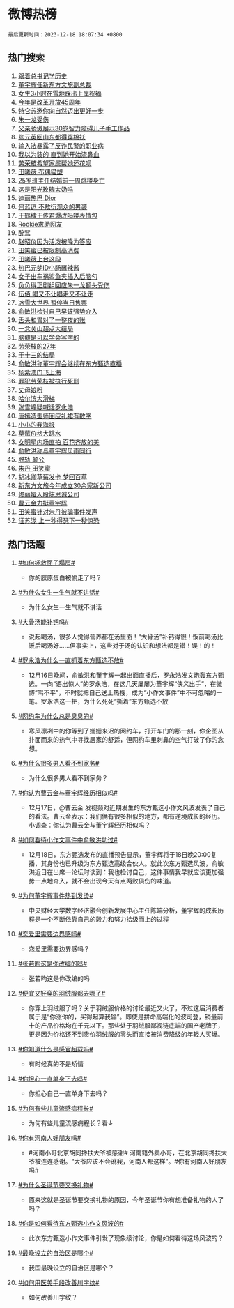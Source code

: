 # 微博热榜

`最后更新时间：2023-12-18 18:07:34 +0800`

## 热门搜索

1. [跟着总书记学历史](https://m.weibo.cn/search?containerid=100103type%3D1%26t%3D10%26q%3D%23%E8%B7%9F%E7%9D%80%E6%80%BB%E4%B9%A6%E8%AE%B0%E5%AD%A6%E5%8E%86%E5%8F%B2%23&stream_entry_id=51&isnewpage=1&extparam=seat%3D1%26dgr%3D0%26q%3D%2523%25E8%25B7%259F%25E7%259D%2580%25E6%2580%25BB%25E4%25B9%25A6%25E8%25AE%25B0%25E5%25AD%25A6%25E5%258E%2586%25E5%258F%25B2%2523%26pos%3D0%26c_type%3D51%26filter_type%3Drealtimehot%26cate%3D10103%26stream_entry_id%3D51%26display_time%3D1702894052%26pre_seqid%3D170289405292107131188)
1. [董宇辉任新东方文旅副总裁](https://m.weibo.cn/search?containerid=100103type%3D1%26t%3D10%26q%3D%23%E8%91%A3%E5%AE%87%E8%BE%89%E4%BB%BB%E6%96%B0%E4%B8%9C%E6%96%B9%E6%96%87%E6%97%85%E5%89%AF%E6%80%BB%E8%A3%81%23&stream_entry_id=31&isnewpage=1&extparam=seat%3D1%26realpos%3D1%26filter_type%3Drealtimehot%26c_type%3D31%26lcate%3D5001%26cate%3D5001%26band_rank%3D1%26q%3D%2523%25E8%2591%25A3%25E5%25AE%2587%25E8%25BE%2589%25E4%25BB%25BB%25E6%2596%25B0%25E4%25B8%259C%25E6%2596%25B9%25E6%2596%2587%25E6%2597%2585%25E5%2589%25AF%25E6%2580%25BB%25E8%25A3%2581%2523%26pos%3D0%26dgr%3D0%26flag%3D2%26stream_entry_id%3D31%26display_time%3D1702894052%26pre_seqid%3D170289405292107131188)
1. [女生3小时在雪地踩出上岸祝福](https://m.weibo.cn/search?containerid=100103type%3D1%26t%3D10%26q%3D%23%E5%A5%B3%E7%94%9F3%E5%B0%8F%E6%97%B6%E5%9C%A8%E9%9B%AA%E5%9C%B0%E8%B8%A9%E5%87%BA%E4%B8%8A%E5%B2%B8%E7%A5%9D%E7%A6%8F%23&stream_entry_id=31&isnewpage=1&extparam=seat%3D1%26realpos%3D2%26filter_type%3Drealtimehot%26c_type%3D31%26lcate%3D5001%26cate%3D5001%26band_rank%3D2%26q%3D%2523%25E5%25A5%25B3%25E7%2594%259F3%25E5%25B0%258F%25E6%2597%25B6%25E5%259C%25A8%25E9%259B%25AA%25E5%259C%25B0%25E8%25B8%25A9%25E5%2587%25BA%25E4%25B8%258A%25E5%25B2%25B8%25E7%25A5%259D%25E7%25A6%258F%2523%26pos%3D1%26dgr%3D0%26flag%3D32768%26stream_entry_id%3D31%26display_time%3D1702894052%26pre_seqid%3D170289405292107131188)
1. [今年是改革开放45周年](https://m.weibo.cn/search?containerid=100103type%3D1%26t%3D10%26q%3D%23%E4%BB%8A%E5%B9%B4%E6%98%AF%E6%94%B9%E9%9D%A9%E5%BC%80%E6%94%BE45%E5%91%A8%E5%B9%B4%23&stream_entry_id=31&isnewpage=1&extparam=seat%3D1%26realpos%3D3%26filter_type%3Drealtimehot%26c_type%3D31%26lcate%3D5001%26cate%3D5001%26band_rank%3D3%26q%3D%2523%25E4%25BB%258A%25E5%25B9%25B4%25E6%2598%25AF%25E6%2594%25B9%25E9%259D%25A9%25E5%25BC%2580%25E6%2594%25BE45%25E5%2591%25A8%25E5%25B9%25B4%2523%26pos%3D2%26dgr%3D0%26flag%3D0%26stream_entry_id%3D31%26display_time%3D1702894052%26pre_seqid%3D170289405292107131188)
1. [特仑苏邀你向自然迈出更好一步](https://m.weibo.cn/search?containerid=100103type%3D1%26t%3D10%26q%3D%23%E7%89%B9%E4%BB%91%E8%8B%8F%E9%82%80%E4%BD%A0%E5%90%91%E8%87%AA%E7%84%B6%E8%BF%88%E5%87%BA%E6%9B%B4%E5%A5%BD%E4%B8%80%E6%AD%A5%23&stream_entry_id=31&isnewpage=1&extparam=seat%3D1%26dgr%3D0%26filter_type%3Drealtimehot%26c_type%3D31%26lcate%3D5001%26cate%3D5001%26stream_entry_id%3D31%26topic_ad%3D1%26band_rank%3D4%26q%3D%2523%25E7%2589%25B9%25E4%25BB%2591%25E8%258B%258F%25E9%2582%2580%25E4%25BD%25A0%25E5%2590%2591%25E8%2587%25AA%25E7%2584%25B6%25E8%25BF%2588%25E5%2587%25BA%25E6%259B%25B4%25E5%25A5%25BD%25E4%25B8%2580%25E6%25AD%25A5%2523%26pos%3D3%26is_ad_pos%3D1%26adid%3D214752%26display_time%3D1702894052%26pre_seqid%3D170289405292107131188)
1. [朱一龙受伤](https://m.weibo.cn/search?containerid=100103type%3D1%26t%3D10%26q%3D%23%E6%9C%B1%E4%B8%80%E9%BE%99%E5%8F%97%E4%BC%A4%23&stream_entry_id=31&isnewpage=1&extparam=seat%3D1%26realpos%3D4%26filter_type%3Drealtimehot%26c_type%3D31%26lcate%3D5001%26cate%3D5001%26band_rank%3D4%26q%3D%2523%25E6%259C%25B1%25E4%25B8%2580%25E9%25BE%2599%25E5%258F%2597%25E4%25BC%25A4%2523%26pos%3D4%26dgr%3D0%26flag%3D1%26stream_entry_id%3D31%26display_time%3D1702894052%26pre_seqid%3D170289405292107131188)
1. [父亲骄傲展示30岁智力障碍儿子手工作品](https://m.weibo.cn/search?containerid=100103type%3D1%26t%3D10%26q%3D%23%E7%88%B6%E4%BA%B2%E9%AA%84%E5%82%B2%E5%B1%95%E7%A4%BA30%E5%B2%81%E6%99%BA%E5%8A%9B%E9%9A%9C%E7%A2%8D%E5%84%BF%E5%AD%90%E6%89%8B%E5%B7%A5%E4%BD%9C%E5%93%81%23&stream_entry_id=31&isnewpage=1&extparam=seat%3D1%26realpos%3D5%26filter_type%3Drealtimehot%26c_type%3D31%26lcate%3D5001%26cate%3D5001%26band_rank%3D5%26q%3D%2523%25E7%2588%25B6%25E4%25BA%25B2%25E9%25AA%2584%25E5%2582%25B2%25E5%25B1%2595%25E7%25A4%25BA30%25E5%25B2%2581%25E6%2599%25BA%25E5%258A%259B%25E9%259A%259C%25E7%25A2%258D%25E5%2584%25BF%25E5%25AD%2590%25E6%2589%258B%25E5%25B7%25A5%25E4%25BD%259C%25E5%2593%2581%2523%26pos%3D5%26dgr%3D0%26flag%3D32768%26stream_entry_id%3D31%26display_time%3D1702894052%26pre_seqid%3D170289405292107131188)
1. [张元英回山东都得穿棉袄](https://m.weibo.cn/search?containerid=100103type%3D1%26t%3D10%26q%3D%23%E5%BC%A0%E5%85%83%E8%8B%B1%E5%9B%9E%E5%B1%B1%E4%B8%9C%E9%83%BD%E5%BE%97%E7%A9%BF%E6%A3%89%E8%A2%84%23&stream_entry_id=31&isnewpage=1&extparam=seat%3D1%26realpos%3D6%26filter_type%3Drealtimehot%26c_type%3D31%26lcate%3D5001%26cate%3D5001%26band_rank%3D6%26q%3D%2523%25E5%25BC%25A0%25E5%2585%2583%25E8%258B%25B1%25E5%259B%259E%25E5%25B1%25B1%25E4%25B8%259C%25E9%2583%25BD%25E5%25BE%2597%25E7%25A9%25BF%25E6%25A3%2589%25E8%25A2%2584%2523%26pos%3D6%26dgr%3D0%26flag%3D1%26stream_entry_id%3D31%26display_time%3D1702894052%26pre_seqid%3D170289405292107131188)
1. [输入法暴露了反诈民警的职业病](https://m.weibo.cn/search?containerid=100103type%3D1%26t%3D10%26q%3D%23%E8%BE%93%E5%85%A5%E6%B3%95%E6%9A%B4%E9%9C%B2%E4%BA%86%E5%8F%8D%E8%AF%88%E6%B0%91%E8%AD%A6%E7%9A%84%E8%81%8C%E4%B8%9A%E7%97%85%23&stream_entry_id=31&isnewpage=1&extparam=seat%3D1%26realpos%3D7%26filter_type%3Drealtimehot%26c_type%3D31%26lcate%3D5001%26cate%3D5001%26band_rank%3D7%26q%3D%2523%25E8%25BE%2593%25E5%2585%25A5%25E6%25B3%2595%25E6%259A%25B4%25E9%259C%25B2%25E4%25BA%2586%25E5%258F%258D%25E8%25AF%2588%25E6%25B0%2591%25E8%25AD%25A6%25E7%259A%2584%25E8%2581%258C%25E4%25B8%259A%25E7%2597%2585%2523%26pos%3D7%26dgr%3D0%26flag%3D32768%26stream_entry_id%3D31%26display_time%3D1702894052%26pre_seqid%3D170289405292107131188)
1. [我以为装的 直到她开始流鼻血](https://m.weibo.cn/search?containerid=100103type%3D1%26t%3D10%26q%3D%E6%88%91%E4%BB%A5%E4%B8%BA%E8%A3%85%E7%9A%84+%E7%9B%B4%E5%88%B0%E5%A5%B9%E5%BC%80%E5%A7%8B%E6%B5%81%E9%BC%BB%E8%A1%80&stream_entry_id=31&isnewpage=1&extparam=seat%3D1%26realpos%3D8%26filter_type%3Drealtimehot%26c_type%3D31%26lcate%3D5001%26cate%3D5001%26band_rank%3D8%26q%3D%25E6%2588%2591%25E4%25BB%25A5%25E4%25B8%25BA%25E8%25A3%2585%25E7%259A%2584%2520%25E7%259B%25B4%25E5%2588%25B0%25E5%25A5%25B9%25E5%25BC%2580%25E5%25A7%258B%25E6%25B5%2581%25E9%25BC%25BB%25E8%25A1%2580%26pos%3D8%26dgr%3D0%26flag%3D2%26stream_entry_id%3D31%26display_time%3D1702894052%26pre_seqid%3D170289405292107131188)
1. [劳荣枝希望家属帮她还花呗](https://m.weibo.cn/search?containerid=100103type%3D1%26t%3D10%26q%3D%23%E5%8A%B3%E8%8D%A3%E6%9E%9D%E5%B8%8C%E6%9C%9B%E5%AE%B6%E5%B1%9E%E5%B8%AE%E5%A5%B9%E8%BF%98%E8%8A%B1%E5%91%97%23&stream_entry_id=31&isnewpage=1&extparam=seat%3D1%26realpos%3D9%26filter_type%3Drealtimehot%26c_type%3D31%26lcate%3D5001%26cate%3D5001%26band_rank%3D9%26q%3D%2523%25E5%258A%25B3%25E8%258D%25A3%25E6%259E%259D%25E5%25B8%258C%25E6%259C%259B%25E5%25AE%25B6%25E5%25B1%259E%25E5%25B8%25AE%25E5%25A5%25B9%25E8%25BF%2598%25E8%258A%25B1%25E5%2591%2597%2523%26pos%3D9%26dgr%3D0%26flag%3D0%26stream_entry_id%3D31%26display_time%3D1702894052%26pre_seqid%3D170289405292107131188)
1. [田曦薇 布偶猫塑](https://m.weibo.cn/search?containerid=100103type%3D1%26t%3D10%26q%3D%E7%94%B0%E6%9B%A6%E8%96%87+%E5%B8%83%E5%81%B6%E7%8C%AB%E5%A1%91&stream_entry_id=31&isnewpage=1&extparam=seat%3D1%26realpos%3D10%26filter_type%3Drealtimehot%26c_type%3D31%26lcate%3D5001%26cate%3D5001%26band_rank%3D10%26q%3D%25E7%2594%25B0%25E6%259B%25A6%25E8%2596%2587%2520%25E5%25B8%2583%25E5%2581%25B6%25E7%258C%25AB%25E5%25A1%2591%26pos%3D10%26dgr%3D0%26flag%3D1%26stream_entry_id%3D31%26display_time%3D1702894052%26pre_seqid%3D170289405292107131188)
1. [25岁班主任结婚前一周跳楼身亡](https://m.weibo.cn/search?containerid=100103type%3D1%26t%3D10%26q%3D%2325%E5%B2%81%E7%8F%AD%E4%B8%BB%E4%BB%BB%E7%BB%93%E5%A9%9A%E5%89%8D%E4%B8%80%E5%91%A8%E8%B7%B3%E6%A5%BC%E8%BA%AB%E4%BA%A1%23&stream_entry_id=31&isnewpage=1&extparam=seat%3D1%26realpos%3D11%26filter_type%3Drealtimehot%26c_type%3D31%26lcate%3D5001%26cate%3D5001%26band_rank%3D11%26q%3D%252325%25E5%25B2%2581%25E7%258F%25AD%25E4%25B8%25BB%25E4%25BB%25BB%25E7%25BB%2593%25E5%25A9%259A%25E5%2589%258D%25E4%25B8%2580%25E5%2591%25A8%25E8%25B7%25B3%25E6%25A5%25BC%25E8%25BA%25AB%25E4%25BA%25A1%2523%26pos%3D11%26dgr%3D0%26flag%3D2%26stream_entry_id%3D31%26display_time%3D1702894052%26pre_seqid%3D170289405292107131188)
1. [这是阳光玫瑰太奶吗](https://m.weibo.cn/search?containerid=100103type%3D1%26t%3D10%26q%3D%E8%BF%99%E6%98%AF%E9%98%B3%E5%85%89%E7%8E%AB%E7%91%B0%E5%A4%AA%E5%A5%B6%E5%90%97&stream_entry_id=31&isnewpage=1&extparam=seat%3D1%26realpos%3D12%26filter_type%3Drealtimehot%26c_type%3D31%26lcate%3D5001%26cate%3D5001%26band_rank%3D12%26q%3D%25E8%25BF%2599%25E6%2598%25AF%25E9%2598%25B3%25E5%2585%2589%25E7%258E%25AB%25E7%2591%25B0%25E5%25A4%25AA%25E5%25A5%25B6%25E5%2590%2597%26pos%3D12%26dgr%3D0%26flag%3D1%26stream_entry_id%3D31%26display_time%3D1702894052%26pre_seqid%3D170289405292107131188)
1. [迪丽热巴 Dior](https://m.weibo.cn/search?containerid=100103type%3D1%26t%3D10%26q%3D%E8%BF%AA%E4%B8%BD%E7%83%AD%E5%B7%B4+Dior&stream_entry_id=31&isnewpage=1&extparam=seat%3D1%26realpos%3D13%26filter_type%3Drealtimehot%26c_type%3D31%26lcate%3D5001%26cate%3D5001%26band_rank%3D13%26q%3D%25E8%25BF%25AA%25E4%25B8%25BD%25E7%2583%25AD%25E5%25B7%25B4%2520Dior%26pos%3D13%26dgr%3D0%26flag%3D0%26stream_entry_id%3D31%26display_time%3D1702894052%26pre_seqid%3D170289405292107131188)
1. [何蓝逗 不敷衍观众的男装](https://m.weibo.cn/search?containerid=100103type%3D1%26t%3D10%26q%3D%E4%BD%95%E8%93%9D%E9%80%97+%E4%B8%8D%E6%95%B7%E8%A1%8D%E8%A7%82%E4%BC%97%E7%9A%84%E7%94%B7%E8%A3%85&stream_entry_id=31&isnewpage=1&extparam=seat%3D1%26realpos%3D14%26filter_type%3Drealtimehot%26c_type%3D31%26lcate%3D5001%26cate%3D5001%26band_rank%3D14%26q%3D%25E4%25BD%2595%25E8%2593%259D%25E9%2580%2597%2520%25E4%25B8%258D%25E6%2595%25B7%25E8%25A1%258D%25E8%25A7%2582%25E4%25BC%2597%25E7%259A%2584%25E7%2594%25B7%25E8%25A3%2585%26pos%3D14%26dgr%3D0%26flag%3D1%26stream_entry_id%3D31%26display_time%3D1702894052%26pre_seqid%3D170289405292107131188)
1. [王鹤棣王传君爆改吗喽表情包](https://m.weibo.cn/search?containerid=100103type%3D1%26t%3D10%26q%3D%E7%8E%8B%E9%B9%A4%E6%A3%A3%E7%8E%8B%E4%BC%A0%E5%90%9B%E7%88%86%E6%94%B9%E5%90%97%E5%96%BD%E8%A1%A8%E6%83%85%E5%8C%85&stream_entry_id=31&isnewpage=1&extparam=seat%3D1%26realpos%3D15%26filter_type%3Drealtimehot%26c_type%3D31%26lcate%3D5001%26cate%3D5001%26band_rank%3D15%26q%3D%25E7%258E%258B%25E9%25B9%25A4%25E6%25A3%25A3%25E7%258E%258B%25E4%25BC%25A0%25E5%2590%259B%25E7%2588%2586%25E6%2594%25B9%25E5%2590%2597%25E5%2596%25BD%25E8%25A1%25A8%25E6%2583%2585%25E5%258C%2585%26pos%3D15%26dgr%3D0%26flag%3D1%26stream_entry_id%3D31%26display_time%3D1702894052%26pre_seqid%3D170289405292107131188)
1. [Rookie求助网友](https://m.weibo.cn/search?containerid=100103type%3D1%26t%3D10%26q%3D%23Rookie%E6%B1%82%E5%8A%A9%E7%BD%91%E5%8F%8B%23&stream_entry_id=31&isnewpage=1&extparam=seat%3D1%26realpos%3D16%26filter_type%3Drealtimehot%26c_type%3D31%26lcate%3D5001%26cate%3D5001%26band_rank%3D16%26q%3D%2523Rookie%25E6%25B1%2582%25E5%258A%25A9%25E7%25BD%2591%25E5%258F%258B%2523%26pos%3D16%26dgr%3D0%26flag%3D1%26stream_entry_id%3D31%26display_time%3D1702894052%26pre_seqid%3D170289405292107131188)
1. [醉驾](https://m.weibo.cn/search?containerid=100103type%3D1%26t%3D10%26q%3D%E9%86%89%E9%A9%BE&stream_entry_id=31&isnewpage=1&extparam=seat%3D1%26realpos%3D17%26filter_type%3Drealtimehot%26c_type%3D31%26lcate%3D5001%26cate%3D5001%26band_rank%3D17%26q%3D%25E9%2586%2589%25E9%25A9%25BE%26pos%3D17%26dgr%3D0%26flag%3D1%26stream_entry_id%3D31%26display_time%3D1702894052%26pre_seqid%3D170289405292107131188)
1. [赵昭仪因为活泼被降为答应](https://m.weibo.cn/search?containerid=100103type%3D1%26t%3D10%26q%3D%E8%B5%B5%E6%98%AD%E4%BB%AA%E5%9B%A0%E4%B8%BA%E6%B4%BB%E6%B3%BC%E8%A2%AB%E9%99%8D%E4%B8%BA%E7%AD%94%E5%BA%94&stream_entry_id=31&isnewpage=1&extparam=seat%3D1%26realpos%3D18%26filter_type%3Drealtimehot%26c_type%3D31%26lcate%3D5001%26cate%3D5001%26band_rank%3D18%26q%3D%25E8%25B5%25B5%25E6%2598%25AD%25E4%25BB%25AA%25E5%259B%25A0%25E4%25B8%25BA%25E6%25B4%25BB%25E6%25B3%25BC%25E8%25A2%25AB%25E9%2599%258D%25E4%25B8%25BA%25E7%25AD%2594%25E5%25BA%2594%26pos%3D18%26dgr%3D0%26flag%3D1%26stream_entry_id%3D31%26display_time%3D1702894052%26pre_seqid%3D170289405292107131188)
1. [田笑蜜已被限制高消费](https://m.weibo.cn/search?containerid=100103type%3D1%26t%3D10%26q%3D%23%E7%94%B0%E7%AC%91%E8%9C%9C%E5%B7%B2%E8%A2%AB%E9%99%90%E5%88%B6%E9%AB%98%E6%B6%88%E8%B4%B9%23&stream_entry_id=31&isnewpage=1&extparam=seat%3D1%26realpos%3D19%26filter_type%3Drealtimehot%26c_type%3D31%26lcate%3D5001%26cate%3D5001%26band_rank%3D19%26q%3D%2523%25E7%2594%25B0%25E7%25AC%2591%25E8%259C%259C%25E5%25B7%25B2%25E8%25A2%25AB%25E9%2599%2590%25E5%2588%25B6%25E9%25AB%2598%25E6%25B6%2588%25E8%25B4%25B9%2523%26pos%3D19%26dgr%3D0%26flag%3D0%26stream_entry_id%3D31%26display_time%3D1702894052%26pre_seqid%3D170289405292107131188)
1. [田曦薇上台这段](https://m.weibo.cn/search?containerid=100103type%3D1%26t%3D10%26q%3D%E7%94%B0%E6%9B%A6%E8%96%87%E4%B8%8A%E5%8F%B0%E8%BF%99%E6%AE%B5&stream_entry_id=31&isnewpage=1&extparam=seat%3D1%26realpos%3D20%26filter_type%3Drealtimehot%26c_type%3D31%26lcate%3D5001%26cate%3D5001%26band_rank%3D20%26q%3D%25E7%2594%25B0%25E6%259B%25A6%25E8%2596%2587%25E4%25B8%258A%25E5%258F%25B0%25E8%25BF%2599%25E6%25AE%25B5%26pos%3D20%26dgr%3D0%26flag%3D1%26stream_entry_id%3D31%26display_time%3D1702894052%26pre_seqid%3D170289405292107131188)
1. [热巴元梦ID小肠蘸辣酱](https://m.weibo.cn/search?containerid=100103type%3D1%26t%3D10%26q%3D%23%E7%83%AD%E5%B7%B4%E5%85%83%E6%A2%A6ID%E5%B0%8F%E8%82%A0%E8%98%B8%E8%BE%A3%E9%85%B1%23&stream_entry_id=31&isnewpage=1&extparam=seat%3D1%26realpos%3D21%26filter_type%3Drealtimehot%26c_type%3D31%26lcate%3D5001%26cate%3D5001%26band_rank%3D21%26q%3D%2523%25E7%2583%25AD%25E5%25B7%25B4%25E5%2585%2583%25E6%25A2%25A6ID%25E5%25B0%258F%25E8%2582%25A0%25E8%2598%25B8%25E8%25BE%25A3%25E9%2585%25B1%2523%26pos%3D21%26dgr%3D0%26adid%3D215008%26flag%3D0%26stream_entry_id%3D31%26display_time%3D1702894052%26pre_seqid%3D170289405292107131188)
1. [女子出车祸鲨鱼夹插入后脑勺](https://m.weibo.cn/search?containerid=100103type%3D1%26t%3D10%26q%3D%23%E5%A5%B3%E5%AD%90%E5%87%BA%E8%BD%A6%E7%A5%B8%E9%B2%A8%E9%B1%BC%E5%A4%B9%E6%8F%92%E5%85%A5%E5%90%8E%E8%84%91%E5%8B%BA%23&stream_entry_id=31&isnewpage=1&extparam=seat%3D1%26realpos%3D22%26filter_type%3Drealtimehot%26c_type%3D31%26lcate%3D5001%26cate%3D5001%26band_rank%3D22%26q%3D%2523%25E5%25A5%25B3%25E5%25AD%2590%25E5%2587%25BA%25E8%25BD%25A6%25E7%25A5%25B8%25E9%25B2%25A8%25E9%25B1%25BC%25E5%25A4%25B9%25E6%258F%2592%25E5%2585%25A5%25E5%2590%258E%25E8%2584%2591%25E5%258B%25BA%2523%26pos%3D22%26dgr%3D0%26flag%3D1%26stream_entry_id%3D31%26display_time%3D1702894052%26pre_seqid%3D170289405292107131188)
1. [负负得正剧组回应朱一龙额头受伤](https://m.weibo.cn/search?containerid=100103type%3D1%26t%3D10%26q%3D%23%E8%B4%9F%E8%B4%9F%E5%BE%97%E6%AD%A3%E5%89%A7%E7%BB%84%E5%9B%9E%E5%BA%94%E6%9C%B1%E4%B8%80%E9%BE%99%E9%A2%9D%E5%A4%B4%E5%8F%97%E4%BC%A4%23&stream_entry_id=31&isnewpage=1&extparam=seat%3D1%26realpos%3D23%26filter_type%3Drealtimehot%26c_type%3D31%26lcate%3D5001%26cate%3D5001%26band_rank%3D23%26q%3D%2523%25E8%25B4%259F%25E8%25B4%259F%25E5%25BE%2597%25E6%25AD%25A3%25E5%2589%25A7%25E7%25BB%2584%25E5%259B%259E%25E5%25BA%2594%25E6%259C%25B1%25E4%25B8%2580%25E9%25BE%2599%25E9%25A2%259D%25E5%25A4%25B4%25E5%258F%2597%25E4%25BC%25A4%2523%26pos%3D23%26dgr%3D0%26flag%3D1%26stream_entry_id%3D31%26display_time%3D1702894052%26pre_seqid%3D170289405292107131188)
1. [伍佰 唱又不让唱走又不让走](https://m.weibo.cn/search?containerid=100103type%3D1%26t%3D10%26q%3D%E4%BC%8D%E4%BD%B0+%E5%94%B1%E5%8F%88%E4%B8%8D%E8%AE%A9%E5%94%B1%E8%B5%B0%E5%8F%88%E4%B8%8D%E8%AE%A9%E8%B5%B0&stream_entry_id=31&isnewpage=1&extparam=seat%3D1%26realpos%3D24%26filter_type%3Drealtimehot%26c_type%3D31%26lcate%3D5001%26cate%3D5001%26band_rank%3D24%26q%3D%25E4%25BC%258D%25E4%25BD%25B0%2520%25E5%2594%25B1%25E5%258F%2588%25E4%25B8%258D%25E8%25AE%25A9%25E5%2594%25B1%25E8%25B5%25B0%25E5%258F%2588%25E4%25B8%258D%25E8%25AE%25A9%25E8%25B5%25B0%26pos%3D24%26dgr%3D0%26flag%3D0%26stream_entry_id%3D31%26display_time%3D1702894052%26pre_seqid%3D170289405292107131188)
1. [冰雪大世界 暂停当日售票](https://m.weibo.cn/search?containerid=100103type%3D1%26t%3D10%26q%3D%E5%86%B0%E9%9B%AA%E5%A4%A7%E4%B8%96%E7%95%8C+%E6%9A%82%E5%81%9C%E5%BD%93%E6%97%A5%E5%94%AE%E7%A5%A8&stream_entry_id=31&isnewpage=1&extparam=seat%3D1%26realpos%3D25%26filter_type%3Drealtimehot%26c_type%3D31%26lcate%3D5001%26cate%3D5001%26band_rank%3D25%26q%3D%25E5%2586%25B0%25E9%259B%25AA%25E5%25A4%25A7%25E4%25B8%2596%25E7%2595%258C%2520%25E6%259A%2582%25E5%2581%259C%25E5%25BD%2593%25E6%2597%25A5%25E5%2594%25AE%25E7%25A5%25A8%26pos%3D25%26dgr%3D0%26flag%3D1%26stream_entry_id%3D31%26display_time%3D1702894052%26pre_seqid%3D170289405292107131188)
1. [俞敏洪检讨自己早该强势介入](https://m.weibo.cn/search?containerid=100103type%3D1%26t%3D10%26q%3D%23%E4%BF%9E%E6%95%8F%E6%B4%AA%E6%A3%80%E8%AE%A8%E8%87%AA%E5%B7%B1%E6%97%A9%E8%AF%A5%E5%BC%BA%E5%8A%BF%E4%BB%8B%E5%85%A5%23&stream_entry_id=31&isnewpage=1&extparam=seat%3D1%26realpos%3D26%26filter_type%3Drealtimehot%26c_type%3D31%26lcate%3D5001%26cate%3D5001%26band_rank%3D26%26q%3D%2523%25E4%25BF%259E%25E6%2595%258F%25E6%25B4%25AA%25E6%25A3%2580%25E8%25AE%25A8%25E8%2587%25AA%25E5%25B7%25B1%25E6%2597%25A9%25E8%25AF%25A5%25E5%25BC%25BA%25E5%258A%25BF%25E4%25BB%258B%25E5%2585%25A5%2523%26pos%3D26%26dgr%3D0%26flag%3D0%26stream_entry_id%3D31%26display_time%3D1702894052%26pre_seqid%3D170289405292107131188)
1. [舌头和胃对了一整夜的账](https://m.weibo.cn/search?containerid=100103type%3D1%26t%3D10%26q%3D%23%E8%88%8C%E5%A4%B4%E5%92%8C%E8%83%83%E5%AF%B9%E4%BA%86%E4%B8%80%E6%95%B4%E5%A4%9C%E7%9A%84%E8%B4%A6%23&stream_entry_id=31&isnewpage=1&extparam=seat%3D1%26realpos%3D27%26filter_type%3Drealtimehot%26c_type%3D31%26lcate%3D5001%26cate%3D5001%26band_rank%3D27%26q%3D%2523%25E8%2588%258C%25E5%25A4%25B4%25E5%2592%258C%25E8%2583%2583%25E5%25AF%25B9%25E4%25BA%2586%25E4%25B8%2580%25E6%2595%25B4%25E5%25A4%259C%25E7%259A%2584%25E8%25B4%25A6%2523%26pos%3D27%26dgr%3D0%26flag%3D0%26stream_entry_id%3D31%26display_time%3D1702894052%26pre_seqid%3D170289405292107131188)
1. [一念关山超点大结局](https://m.weibo.cn/search?containerid=100103type%3D1%26t%3D10%26q%3D%23%E4%B8%80%E5%BF%B5%E5%85%B3%E5%B1%B1%E8%B6%85%E7%82%B9%E5%A4%A7%E7%BB%93%E5%B1%80%23&stream_entry_id=31&isnewpage=1&extparam=seat%3D1%26realpos%3D28%26filter_type%3Drealtimehot%26c_type%3D31%26lcate%3D5001%26cate%3D5001%26band_rank%3D28%26q%3D%2523%25E4%25B8%2580%25E5%25BF%25B5%25E5%2585%25B3%25E5%25B1%25B1%25E8%25B6%2585%25E7%2582%25B9%25E5%25A4%25A7%25E7%25BB%2593%25E5%25B1%2580%2523%26pos%3D28%26dgr%3D0%26flag%3D1%26stream_entry_id%3D31%26display_time%3D1702894052%26pre_seqid%3D170289405292107131188)
1. [脑瘫是可以学会写字的](https://m.weibo.cn/search?containerid=100103type%3D1%26t%3D10%26q%3D%E8%84%91%E7%98%AB%E6%98%AF%E5%8F%AF%E4%BB%A5%E5%AD%A6%E4%BC%9A%E5%86%99%E5%AD%97%E7%9A%84&stream_entry_id=31&isnewpage=1&extparam=seat%3D1%26realpos%3D29%26filter_type%3Drealtimehot%26c_type%3D31%26lcate%3D5001%26cate%3D5001%26band_rank%3D29%26q%3D%25E8%2584%2591%25E7%2598%25AB%25E6%2598%25AF%25E5%258F%25AF%25E4%25BB%25A5%25E5%25AD%25A6%25E4%25BC%259A%25E5%2586%2599%25E5%25AD%2597%25E7%259A%2584%26pos%3D29%26dgr%3D0%26flag%3D1%26stream_entry_id%3D31%26display_time%3D1702894052%26pre_seqid%3D170289405292107131188)
1. [劳荣枝的27年](https://m.weibo.cn/search?containerid=100103type%3D1%26t%3D10%26q%3D%23%E5%8A%B3%E8%8D%A3%E6%9E%9D%E7%9A%8427%E5%B9%B4%23&stream_entry_id=31&isnewpage=1&extparam=seat%3D1%26realpos%3D30%26filter_type%3Drealtimehot%26c_type%3D31%26lcate%3D5001%26cate%3D5001%26band_rank%3D30%26q%3D%2523%25E5%258A%25B3%25E8%258D%25A3%25E6%259E%259D%25E7%259A%258427%25E5%25B9%25B4%2523%26pos%3D30%26dgr%3D0%26flag%3D0%26stream_entry_id%3D31%26display_time%3D1702894052%26pre_seqid%3D170289405292107131188)
1. [于十三的结局](https://m.weibo.cn/search?containerid=100103type%3D1%26t%3D10%26q%3D%23%E4%BA%8E%E5%8D%81%E4%B8%89%E7%9A%84%E7%BB%93%E5%B1%80%23&stream_entry_id=31&isnewpage=1&extparam=seat%3D1%26realpos%3D31%26filter_type%3Drealtimehot%26c_type%3D31%26lcate%3D5001%26cate%3D5001%26band_rank%3D31%26q%3D%2523%25E4%25BA%258E%25E5%258D%2581%25E4%25B8%2589%25E7%259A%2584%25E7%25BB%2593%25E5%25B1%2580%2523%26pos%3D31%26dgr%3D0%26flag%3D1%26stream_entry_id%3D31%26display_time%3D1702894052%26pre_seqid%3D170289405292107131188)
1. [俞敏洪称董宇辉会继续在东方甄选直播](https://m.weibo.cn/search?containerid=100103type%3D1%26t%3D10%26q%3D%23%E4%BF%9E%E6%95%8F%E6%B4%AA%E7%A7%B0%E8%91%A3%E5%AE%87%E8%BE%89%E4%BC%9A%E7%BB%A7%E7%BB%AD%E5%9C%A8%E4%B8%9C%E6%96%B9%E7%94%84%E9%80%89%E7%9B%B4%E6%92%AD%23&stream_entry_id=31&isnewpage=1&extparam=seat%3D1%26realpos%3D32%26filter_type%3Drealtimehot%26c_type%3D31%26lcate%3D5001%26cate%3D5001%26band_rank%3D32%26q%3D%2523%25E4%25BF%259E%25E6%2595%258F%25E6%25B4%25AA%25E7%25A7%25B0%25E8%2591%25A3%25E5%25AE%2587%25E8%25BE%2589%25E4%25BC%259A%25E7%25BB%25A7%25E7%25BB%25AD%25E5%259C%25A8%25E4%25B8%259C%25E6%2596%25B9%25E7%2594%2584%25E9%2580%2589%25E7%259B%25B4%25E6%2592%25AD%2523%26pos%3D32%26dgr%3D0%26flag%3D1%26stream_entry_id%3D31%26display_time%3D1702894052%26pre_seqid%3D170289405292107131188)
1. [杨紫澳门飞上海](https://m.weibo.cn/search?containerid=100103type%3D1%26t%3D10%26q%3D%23%E6%9D%A8%E7%B4%AB%E6%BE%B3%E9%97%A8%E9%A3%9E%E4%B8%8A%E6%B5%B7%23&stream_entry_id=31&isnewpage=1&extparam=seat%3D1%26realpos%3D33%26filter_type%3Drealtimehot%26c_type%3D31%26lcate%3D5001%26cate%3D5001%26band_rank%3D33%26q%3D%2523%25E6%259D%25A8%25E7%25B4%25AB%25E6%25BE%25B3%25E9%2597%25A8%25E9%25A3%259E%25E4%25B8%258A%25E6%25B5%25B7%2523%26pos%3D33%26dgr%3D0%26flag%3D0%26stream_entry_id%3D31%26display_time%3D1702894052%26pre_seqid%3D170289405292107131188)
1. [罪犯劳荣枝被执行死刑](https://m.weibo.cn/search?containerid=100103type%3D1%26t%3D10%26q%3D%23%E7%BD%AA%E7%8A%AF%E5%8A%B3%E8%8D%A3%E6%9E%9D%E8%A2%AB%E6%89%A7%E8%A1%8C%E6%AD%BB%E5%88%91%23&stream_entry_id=31&isnewpage=1&extparam=seat%3D1%26realpos%3D34%26filter_type%3Drealtimehot%26c_type%3D31%26lcate%3D5001%26cate%3D5001%26band_rank%3D34%26q%3D%2523%25E7%25BD%25AA%25E7%258A%25AF%25E5%258A%25B3%25E8%258D%25A3%25E6%259E%259D%25E8%25A2%25AB%25E6%2589%25A7%25E8%25A1%258C%25E6%25AD%25BB%25E5%2588%2591%2523%26pos%3D34%26dgr%3D0%26flag%3D0%26stream_entry_id%3D31%26display_time%3D1702894052%26pre_seqid%3D170289405292107131188)
1. [丈母娘粉](https://m.weibo.cn/search?containerid=100103type%3D1%26t%3D10%26q%3D%E4%B8%88%E6%AF%8D%E5%A8%98%E7%B2%89&stream_entry_id=31&isnewpage=1&extparam=seat%3D1%26realpos%3D35%26filter_type%3Drealtimehot%26c_type%3D31%26lcate%3D5001%26cate%3D5001%26band_rank%3D35%26q%3D%25E4%25B8%2588%25E6%25AF%258D%25E5%25A8%2598%25E7%25B2%2589%26pos%3D35%26dgr%3D0%26flag%3D1%26stream_entry_id%3D31%26display_time%3D1702894052%26pre_seqid%3D170289405292107131188)
1. [哈尔滨大滑梯](https://m.weibo.cn/search?containerid=100103type%3D1%26t%3D10%26q%3D%E5%93%88%E5%B0%94%E6%BB%A8%E5%A4%A7%E6%BB%91%E6%A2%AF&stream_entry_id=31&isnewpage=1&extparam=seat%3D1%26realpos%3D36%26filter_type%3Drealtimehot%26c_type%3D31%26lcate%3D5001%26cate%3D5001%26band_rank%3D36%26q%3D%25E5%2593%2588%25E5%25B0%2594%25E6%25BB%25A8%25E5%25A4%25A7%25E6%25BB%2591%25E6%25A2%25AF%26pos%3D36%26dgr%3D0%26flag%3D1%26stream_entry_id%3D31%26display_time%3D1702894052%26pre_seqid%3D170289405292107131188)
1. [张雪峰疑喊话罗永浩](https://m.weibo.cn/search?containerid=100103type%3D1%26t%3D10%26q%3D%23%E5%BC%A0%E9%9B%AA%E5%B3%B0%E7%96%91%E5%96%8A%E8%AF%9D%E7%BD%97%E6%B0%B8%E6%B5%A9%23&stream_entry_id=31&isnewpage=1&extparam=seat%3D1%26realpos%3D37%26filter_type%3Drealtimehot%26c_type%3D31%26lcate%3D5001%26cate%3D5001%26band_rank%3D37%26q%3D%2523%25E5%25BC%25A0%25E9%259B%25AA%25E5%25B3%25B0%25E7%2596%2591%25E5%2596%258A%25E8%25AF%259D%25E7%25BD%2597%25E6%25B0%25B8%25E6%25B5%25A9%2523%26pos%3D37%26dgr%3D0%26flag%3D0%26stream_entry_id%3D31%26display_time%3D1702894052%26pre_seqid%3D170289405292107131188)
1. [唐嫣造型师回应礼裙有数字](https://m.weibo.cn/search?containerid=100103type%3D1%26t%3D10%26q%3D%23%E5%94%90%E5%AB%A3%E9%80%A0%E5%9E%8B%E5%B8%88%E5%9B%9E%E5%BA%94%E7%A4%BC%E8%A3%99%E6%9C%89%E6%95%B0%E5%AD%97%23&stream_entry_id=31&isnewpage=1&extparam=seat%3D1%26realpos%3D38%26filter_type%3Drealtimehot%26c_type%3D31%26lcate%3D5001%26cate%3D5001%26band_rank%3D38%26q%3D%2523%25E5%2594%2590%25E5%25AB%25A3%25E9%2580%25A0%25E5%259E%258B%25E5%25B8%2588%25E5%259B%259E%25E5%25BA%2594%25E7%25A4%25BC%25E8%25A3%2599%25E6%259C%2589%25E6%2595%25B0%25E5%25AD%2597%2523%26pos%3D38%26dgr%3D0%26flag%3D0%26stream_entry_id%3D31%26display_time%3D1702894052%26pre_seqid%3D170289405292107131188)
1. [小小的我海报](https://m.weibo.cn/search?containerid=100103type%3D1%26t%3D10%26q%3D%E5%B0%8F%E5%B0%8F%E7%9A%84%E6%88%91%E6%B5%B7%E6%8A%A5&stream_entry_id=31&isnewpage=1&extparam=seat%3D1%26realpos%3D39%26filter_type%3Drealtimehot%26c_type%3D31%26lcate%3D5001%26cate%3D5001%26band_rank%3D39%26q%3D%25E5%25B0%258F%25E5%25B0%258F%25E7%259A%2584%25E6%2588%2591%25E6%25B5%25B7%25E6%258A%25A5%26pos%3D39%26dgr%3D0%26flag%3D1%26stream_entry_id%3D31%26display_time%3D1702894052%26pre_seqid%3D170289405292107131188)
1. [草莓价格大跳水](https://m.weibo.cn/search?containerid=100103type%3D1%26t%3D10%26q%3D%23%E8%8D%89%E8%8E%93%E4%BB%B7%E6%A0%BC%E5%A4%A7%E8%B7%B3%E6%B0%B4%23&stream_entry_id=31&isnewpage=1&extparam=seat%3D1%26realpos%3D40%26filter_type%3Drealtimehot%26c_type%3D31%26lcate%3D5001%26cate%3D5001%26band_rank%3D40%26q%3D%2523%25E8%258D%2589%25E8%258E%2593%25E4%25BB%25B7%25E6%25A0%25BC%25E5%25A4%25A7%25E8%25B7%25B3%25E6%25B0%25B4%2523%26pos%3D40%26dgr%3D0%26flag%3D0%26stream_entry_id%3D31%26display_time%3D1702894052%26pre_seqid%3D170289405292107131188)
1. [女明星内场直拍 百花齐放的美](https://m.weibo.cn/search?containerid=100103type%3D1%26t%3D10%26q%3D%E5%A5%B3%E6%98%8E%E6%98%9F%E5%86%85%E5%9C%BA%E7%9B%B4%E6%8B%8D+%E7%99%BE%E8%8A%B1%E9%BD%90%E6%94%BE%E7%9A%84%E7%BE%8E&stream_entry_id=31&isnewpage=1&extparam=seat%3D1%26realpos%3D41%26filter_type%3Drealtimehot%26c_type%3D31%26lcate%3D5001%26cate%3D5001%26band_rank%3D41%26q%3D%25E5%25A5%25B3%25E6%2598%258E%25E6%2598%259F%25E5%2586%2585%25E5%259C%25BA%25E7%259B%25B4%25E6%258B%258D%2520%25E7%2599%25BE%25E8%258A%25B1%25E9%25BD%2590%25E6%2594%25BE%25E7%259A%2584%25E7%25BE%258E%26pos%3D41%26dgr%3D0%26flag%3D1%26stream_entry_id%3D31%26display_time%3D1702894052%26pre_seqid%3D170289405292107131188)
1. [俞敏洪称与董宇辉风雨同行](https://m.weibo.cn/search?containerid=100103type%3D1%26t%3D10%26q%3D%23%E4%BF%9E%E6%95%8F%E6%B4%AA%E7%A7%B0%E4%B8%8E%E8%91%A3%E5%AE%87%E8%BE%89%E9%A3%8E%E9%9B%A8%E5%90%8C%E8%A1%8C%23&stream_entry_id=31&isnewpage=1&extparam=seat%3D1%26realpos%3D42%26filter_type%3Drealtimehot%26c_type%3D31%26lcate%3D5001%26cate%3D5001%26band_rank%3D42%26q%3D%2523%25E4%25BF%259E%25E6%2595%258F%25E6%25B4%25AA%25E7%25A7%25B0%25E4%25B8%258E%25E8%2591%25A3%25E5%25AE%2587%25E8%25BE%2589%25E9%25A3%258E%25E9%259B%25A8%25E5%2590%258C%25E8%25A1%258C%2523%26pos%3D42%26dgr%3D0%26flag%3D0%26stream_entry_id%3D31%26display_time%3D1702894052%26pre_seqid%3D170289405292107131188)
1. [脱轨 颠公](https://m.weibo.cn/search?containerid=100103type%3D1%26t%3D10%26q%3D%E8%84%B1%E8%BD%A8+%E9%A2%A0%E5%85%AC&stream_entry_id=31&isnewpage=1&extparam=seat%3D1%26realpos%3D43%26filter_type%3Drealtimehot%26c_type%3D31%26lcate%3D5001%26cate%3D5001%26band_rank%3D43%26q%3D%25E8%2584%25B1%25E8%25BD%25A8%2520%25E9%25A2%25A0%25E5%2585%25AC%26pos%3D43%26dgr%3D0%26flag%3D0%26stream_entry_id%3D31%26display_time%3D1702894052%26pre_seqid%3D170289405292107131188)
1. [朱丹 田笑蜜](https://m.weibo.cn/search?containerid=100103type%3D1%26t%3D10%26q%3D%E6%9C%B1%E4%B8%B9+%E7%94%B0%E7%AC%91%E8%9C%9C&stream_entry_id=31&isnewpage=1&extparam=seat%3D1%26realpos%3D44%26filter_type%3Drealtimehot%26c_type%3D31%26lcate%3D5001%26cate%3D5001%26band_rank%3D44%26q%3D%25E6%259C%25B1%25E4%25B8%25B9%2520%25E7%2594%25B0%25E7%25AC%2591%25E8%259C%259C%26pos%3D44%26dgr%3D0%26flag%3D1%26stream_entry_id%3D31%26display_time%3D1702894052%26pre_seqid%3D170289405292107131188)
1. [胡冰卿草莓发卡 梦回百草](https://m.weibo.cn/search?containerid=100103type%3D1%26t%3D10%26q%3D%E8%83%A1%E5%86%B0%E5%8D%BF%E8%8D%89%E8%8E%93%E5%8F%91%E5%8D%A1+%E6%A2%A6%E5%9B%9E%E7%99%BE%E8%8D%89&stream_entry_id=31&isnewpage=1&extparam=seat%3D1%26realpos%3D45%26filter_type%3Drealtimehot%26c_type%3D31%26lcate%3D5001%26cate%3D5001%26band_rank%3D45%26q%3D%25E8%2583%25A1%25E5%2586%25B0%25E5%258D%25BF%25E8%258D%2589%25E8%258E%2593%25E5%258F%2591%25E5%258D%25A1%2520%25E6%25A2%25A6%25E5%259B%259E%25E7%2599%25BE%25E8%258D%2589%26pos%3D45%26dgr%3D0%26flag%3D0%26stream_entry_id%3D31%26display_time%3D1702894052%26pre_seqid%3D170289405292107131188)
1. [新东方文旅今年成立30余家新公司](https://m.weibo.cn/search?containerid=100103type%3D1%26t%3D10%26q%3D%23%E6%96%B0%E4%B8%9C%E6%96%B9%E6%96%87%E6%97%85%E4%BB%8A%E5%B9%B4%E6%88%90%E7%AB%8B30%E4%BD%99%E5%AE%B6%E6%96%B0%E5%85%AC%E5%8F%B8%23&stream_entry_id=31&isnewpage=1&extparam=seat%3D1%26realpos%3D46%26filter_type%3Drealtimehot%26c_type%3D31%26lcate%3D5001%26cate%3D5001%26band_rank%3D46%26q%3D%2523%25E6%2596%25B0%25E4%25B8%259C%25E6%2596%25B9%25E6%2596%2587%25E6%2597%2585%25E4%25BB%258A%25E5%25B9%25B4%25E6%2588%2590%25E7%25AB%258B30%25E4%25BD%2599%25E5%25AE%25B6%25E6%2596%25B0%25E5%2585%25AC%25E5%258F%25B8%2523%26pos%3D46%26dgr%3D0%26flag%3D1%26stream_entry_id%3D31%26display_time%3D1702894052%26pre_seqid%3D170289405292107131188)
1. [佟丽娅入股陈思诚公司](https://m.weibo.cn/search?containerid=100103type%3D1%26t%3D10%26q%3D%23%E4%BD%9F%E4%B8%BD%E5%A8%85%E5%85%A5%E8%82%A1%E9%99%88%E6%80%9D%E8%AF%9A%E5%85%AC%E5%8F%B8%23&stream_entry_id=31&isnewpage=1&extparam=seat%3D1%26realpos%3D47%26filter_type%3Drealtimehot%26c_type%3D31%26lcate%3D5001%26cate%3D5001%26band_rank%3D47%26q%3D%2523%25E4%25BD%259F%25E4%25B8%25BD%25E5%25A8%2585%25E5%2585%25A5%25E8%2582%25A1%25E9%2599%2588%25E6%2580%259D%25E8%25AF%259A%25E5%2585%25AC%25E5%258F%25B8%2523%26pos%3D47%26dgr%3D0%26flag%3D0%26stream_entry_id%3D31%26display_time%3D1702894052%26pre_seqid%3D170289405292107131188)
1. [曹云金力挺董宇辉](https://m.weibo.cn/search?containerid=100103type%3D1%26t%3D10%26q%3D%23%E6%9B%B9%E4%BA%91%E9%87%91%E5%8A%9B%E6%8C%BA%E8%91%A3%E5%AE%87%E8%BE%89%23&stream_entry_id=31&isnewpage=1&extparam=seat%3D1%26realpos%3D48%26filter_type%3Drealtimehot%26c_type%3D31%26lcate%3D5001%26cate%3D5001%26band_rank%3D48%26q%3D%2523%25E6%259B%25B9%25E4%25BA%2591%25E9%2587%2591%25E5%258A%259B%25E6%258C%25BA%25E8%2591%25A3%25E5%25AE%2587%25E8%25BE%2589%2523%26pos%3D48%26dgr%3D0%26flag%3D0%26stream_entry_id%3D31%26display_time%3D1702894052%26pre_seqid%3D170289405292107131188)
1. [田笑蜜针对朱丹被骗事件发声](https://m.weibo.cn/search?containerid=100103type%3D1%26t%3D10%26q%3D%23%E7%94%B0%E7%AC%91%E8%9C%9C%E9%92%88%E5%AF%B9%E6%9C%B1%E4%B8%B9%E8%A2%AB%E9%AA%97%E4%BA%8B%E4%BB%B6%E5%8F%91%E5%A3%B0%23&stream_entry_id=31&isnewpage=1&extparam=seat%3D1%26realpos%3D49%26filter_type%3Drealtimehot%26c_type%3D31%26lcate%3D5001%26cate%3D5001%26band_rank%3D49%26q%3D%2523%25E7%2594%25B0%25E7%25AC%2591%25E8%259C%259C%25E9%2592%2588%25E5%25AF%25B9%25E6%259C%25B1%25E4%25B8%25B9%25E8%25A2%25AB%25E9%25AA%2597%25E4%25BA%258B%25E4%25BB%25B6%25E5%258F%2591%25E5%25A3%25B0%2523%26pos%3D49%26dgr%3D0%26flag%3D0%26stream_entry_id%3D31%26display_time%3D1702894052%26pre_seqid%3D170289405292107131188)
1. [汪苏泷 上一秒得瑟下一秒惊恐](https://m.weibo.cn/search?containerid=100103type%3D1%26t%3D10%26q%3D%E6%B1%AA%E8%8B%8F%E6%B3%B7+%E4%B8%8A%E4%B8%80%E7%A7%92%E5%BE%97%E7%91%9F%E4%B8%8B%E4%B8%80%E7%A7%92%E6%83%8A%E6%81%90&stream_entry_id=31&isnewpage=1&extparam=seat%3D1%26realpos%3D50%26filter_type%3Drealtimehot%26c_type%3D31%26lcate%3D5001%26cate%3D5001%26band_rank%3D50%26q%3D%25E6%25B1%25AA%25E8%258B%258F%25E6%25B3%25B7%2520%25E4%25B8%258A%25E4%25B8%2580%25E7%25A7%2592%25E5%25BE%2597%25E7%2591%259F%25E4%25B8%258B%25E4%25B8%2580%25E7%25A7%2592%25E6%2583%258A%25E6%2581%2590%26pos%3D50%26dgr%3D0%26flag%3D1%26stream_entry_id%3D31%26display_time%3D1702894052%26pre_seqid%3D170289405292107131188)

## 热门话题

1. [#如何拯救面子塌房#](https://m.weibo.cn/search?containerid=231522type%3D1%26t%3D10%26q%3D%23%E5%A6%82%E4%BD%95%E6%8B%AF%E6%95%91%E9%9D%A2%E5%AD%90%E5%A1%8C%E6%88%BF%23&stream_entry_id=128&isnewpage=1&extparam=seat%3D1%26dgr%3D0%26pos%3D1-0-0%26cate%3D5004%26lcate%3D5004%26c_type%3D128%26unitid%3D1702866431074%26display_time%3D1702894054%26pre_seqid%3D170289405418802980231)
    - 你的胶原蛋白被偷走了吗？

1. [#为什么女生一生气就不讲话#](https://m.weibo.cn/search?containerid=231522type%3D1%26t%3D10%26q%3D%23%E4%B8%BA%E4%BB%80%E4%B9%88%E5%A5%B3%E7%94%9F%E4%B8%80%E7%94%9F%E6%B0%94%E5%B0%B1%E4%B8%8D%E8%AE%B2%E8%AF%9D%23&stream_entry_id=128&isnewpage=1&extparam=seat%3D1%26dgr%3D0%26pos%3D1-0-1%26cate%3D5004%26lcate%3D5004%26c_type%3D128%26unitid%3D1702735986059%26display_time%3D1702894054%26pre_seqid%3D170289405418802980231)
    - 为什么女生一生气就不讲话

1. [#大骨汤能补钙吗#](https://m.weibo.cn/search?containerid=231522type%3D1%26t%3D10%26q%3D%23%E5%A4%A7%E9%AA%A8%E6%B1%A4%E8%83%BD%E8%A1%A5%E9%92%99%E5%90%97%23&stream_entry_id=128&isnewpage=1&extparam=seat%3D1%26dgr%3D0%26pos%3D1-0-2%26cate%3D5004%26lcate%3D5004%26c_type%3D128%26unitid%3D1702860406351%26display_time%3D1702894054%26pre_seqid%3D170289405418802980231)
    - 说起喝汤，很多人觉得营养都在汤里面！“大骨汤”补钙得很！饭前喝汤比饭后喝汤好……但事实上，这些对于汤的认识和想法都是错！误！的！

1. [#罗永浩为什么一直抓着东方甄选不放#](https://m.weibo.cn/search?containerid=231522type%3D1%26t%3D10%26q%3D%23%E7%BD%97%E6%B0%B8%E6%B5%A9%E4%B8%BA%E4%BB%80%E4%B9%88%E4%B8%80%E7%9B%B4%E6%8A%93%E7%9D%80%E4%B8%9C%E6%96%B9%E7%94%84%E9%80%89%E4%B8%8D%E6%94%BE%23&stream_entry_id=128&isnewpage=1&extparam=seat%3D1%26dgr%3D0%26pos%3D1-0-3%26cate%3D5004%26lcate%3D5004%26c_type%3D128%26unitid%3D1702814240411%26display_time%3D1702894054%26pre_seqid%3D170289405418802980231)
    - 12月16日晚间，俞敏洪和董宇辉一起出面直播后，罗永浩发文炮轰东方甄选。一向“语出惊人”的罗永浩，在这几天屡屡为董宇辉“侠义出手”，在微博“鸣不平”，不时就把自己送上热搜，成为“小作文事件”中不可忽略的一笔。罗永浩这一把，为什么死死“撕着”东方甄选不放

1. [#网约车为什么总是臭臭的#](https://m.weibo.cn/search?containerid=231522type%3D1%26t%3D10%26q%3D%23%E7%BD%91%E7%BA%A6%E8%BD%A6%E4%B8%BA%E4%BB%80%E4%B9%88%E6%80%BB%E6%98%AF%E8%87%AD%E8%87%AD%E7%9A%84%23&stream_entry_id=128&isnewpage=1&extparam=seat%3D1%26dgr%3D0%26pos%3D1-0-4%26cate%3D5004%26lcate%3D5004%26c_type%3D128%26unitid%3D1702785423213%26display_time%3D1702894054%26pre_seqid%3D170289405418802980231)
    - 寒风凛冽中的你等到了姗姗来迟的网约车，打开车门的那一刻，你企图从扑面而来的热气中寻找居家的舒适，但网约车里刺鼻的空气打破了你的念想。

1. [#为什么很多男人看不到家务#](https://m.weibo.cn/search?containerid=231522type%3D1%26t%3D10%26q%3D%23%E4%B8%BA%E4%BB%80%E4%B9%88%E5%BE%88%E5%A4%9A%E7%94%B7%E4%BA%BA%E7%9C%8B%E4%B8%8D%E5%88%B0%E5%AE%B6%E5%8A%A1%23&stream_entry_id=128&isnewpage=1&extparam=seat%3D1%26dgr%3D0%26pos%3D1-0-5%26cate%3D5004%26lcate%3D5004%26c_type%3D128%26unitid%3D1702884123451%26display_time%3D1702894054%26pre_seqid%3D170289405418802980231)
    - 为什么很多男人看不到家务？

1. [#你认为曹云金与董宇辉经历相似吗#](https://m.weibo.cn/search?containerid=231522type%3D1%26t%3D10%26q%3D%23%E4%BD%A0%E8%AE%A4%E4%B8%BA%E6%9B%B9%E4%BA%91%E9%87%91%E4%B8%8E%E8%91%A3%E5%AE%87%E8%BE%89%E7%BB%8F%E5%8E%86%E7%9B%B8%E4%BC%BC%E5%90%97%23&stream_entry_id=128&isnewpage=1&extparam=seat%3D1%26dgr%3D0%26pos%3D1-0-6%26cate%3D5004%26lcate%3D5004%26c_type%3D128%26unitid%3D1702888926442%26display_time%3D1702894054%26pre_seqid%3D170289405418802980231)
    - 12月17日，@曹云金 发视频对近期发生的东方甄选小作文风波发表了自己的看法。曹云金表示：我们俩有很多相似的地方，都有逆境成长的经历。小调查：你认为曹云金与董宇辉经历相似吗？

1. [#如何看待小作文事件中俞敏洪功过#](https://m.weibo.cn/search?containerid=231522type%3D1%26t%3D10%26q%3D%23%E5%A6%82%E4%BD%95%E7%9C%8B%E5%BE%85%E5%B0%8F%E4%BD%9C%E6%96%87%E4%BA%8B%E4%BB%B6%E4%B8%AD%E4%BF%9E%E6%95%8F%E6%B4%AA%E5%8A%9F%E8%BF%87%23&stream_entry_id=128&isnewpage=1&extparam=seat%3D1%26dgr%3D0%26pos%3D1-0-7%26cate%3D5004%26lcate%3D5004%26c_type%3D128%26unitid%3D1702892521544%26display_time%3D1702894054%26pre_seqid%3D170289405418802980231)
    - 12月18日，东方甄选发布的直播预告显示，董宇辉将于18日晚20:00复播，其身份也已升级为东方甄选高级合伙人。就此次东方甄选风波，俞敏洪近日在出席一论坛时谈到：我也检讨自己，这件事情我早就应该更加强势一点地介入，就不会出现今天有点两败俱伤的味道。

1. [#为何董宇辉事件热到发烫#](https://m.weibo.cn/search?containerid=231522type%3D1%26t%3D10%26q%3D%23%E4%B8%BA%E4%BD%95%E8%91%A3%E5%AE%87%E8%BE%89%E4%BA%8B%E4%BB%B6%E7%83%AD%E5%88%B0%E5%8F%91%E7%83%AB%23&stream_entry_id=128&isnewpage=1&extparam=seat%3D1%26dgr%3D0%26pos%3D1-0-8%26cate%3D5004%26lcate%3D5004%26c_type%3D128%26unitid%3D1702884441715%26display_time%3D1702894054%26pre_seqid%3D170289405418802980231)
    - 中央财经大学数字经济融合创新发展中心主任陈端分析，董宇辉的成长历程是一个不断依靠自己的毅力和努力拾级而上的过程

1. [#恋爱里需要边界感吗#](https://m.weibo.cn/search?containerid=231522type%3D1%26t%3D10%26q%3D%23%E6%81%8B%E7%88%B1%E9%87%8C%E9%9C%80%E8%A6%81%E8%BE%B9%E7%95%8C%E6%84%9F%E5%90%97%23&stream_entry_id=128&isnewpage=1&extparam=seat%3D1%26dgr%3D0%26pos%3D1-0-9%26cate%3D5004%26lcate%3D5004%26c_type%3D128%26unitid%3D1702735993501%26display_time%3D1702894054%26pre_seqid%3D170289405418802980231)
    - 恋爱里需要边界感吗？

1. [#张若昀这是你改编的吗#](https://m.weibo.cn/search?containerid=231522type%3D1%26t%3D10%26q%3D%23%E5%BC%A0%E8%8B%A5%E6%98%80%E8%BF%99%E6%98%AF%E4%BD%A0%E6%94%B9%E7%BC%96%E7%9A%84%E5%90%97%23&stream_entry_id=128&isnewpage=1&extparam=seat%3D1%26dgr%3D0%26pos%3D1-0-10%26cate%3D5004%26lcate%3D5004%26c_type%3D128%26unitid%3D1702786916081%26display_time%3D1702894054%26pre_seqid%3D170289405418802980231)
    - 张若昀这是你改编的吗

1. [#便宜又好穿的羽绒服都去哪了#](https://m.weibo.cn/search?containerid=231522type%3D1%26t%3D10%26q%3D%23%E4%BE%BF%E5%AE%9C%E5%8F%88%E5%A5%BD%E7%A9%BF%E7%9A%84%E7%BE%BD%E7%BB%92%E6%9C%8D%E9%83%BD%E5%8E%BB%E5%93%AA%E4%BA%86%23&stream_entry_id=128&isnewpage=1&extparam=seat%3D1%26dgr%3D0%26pos%3D1-0-11%26cate%3D5004%26lcate%3D5004%26c_type%3D128%26unitid%3D1702786021955%26display_time%3D1702894054%26pre_seqid%3D170289405418802980231)
    - 你穿上羽绒服了吗？关于羽绒服价格的讨论最近又火了，不过这届消费者属于是“你涨你的，买得起算我输”。即使是拼命高端化的波司登，销量前十的产品价格均在千元以下。那些处于羽绒服鄙视链底端的国产老牌子，更是因为价格还不到贵价羽绒服的零头而直接被消费降级的年轻人买爆。

1. [#你知道什么是感官超载吗#](https://m.weibo.cn/search?containerid=231522type%3D1%26t%3D10%26q%3D%23%E4%BD%A0%E7%9F%A5%E9%81%93%E4%BB%80%E4%B9%88%E6%98%AF%E6%84%9F%E5%AE%98%E8%B6%85%E8%BD%BD%E5%90%97%23&stream_entry_id=128&isnewpage=1&extparam=seat%3D1%26dgr%3D0%26pos%3D1-0-12%26cate%3D5004%26lcate%3D5004%26c_type%3D128%26unitid%3D1702794127007%26display_time%3D1702894054%26pre_seqid%3D170289405418802980231)
    - 有时候真的不是矫情

1. [#你担心一直单身下去吗#](https://m.weibo.cn/search?containerid=231522type%3D1%26t%3D10%26q%3D%23%E4%BD%A0%E6%8B%85%E5%BF%83%E4%B8%80%E7%9B%B4%E5%8D%95%E8%BA%AB%E4%B8%8B%E5%8E%BB%E5%90%97%23&stream_entry_id=128&isnewpage=1&extparam=seat%3D1%26dgr%3D0%26pos%3D1-0-13%26cate%3D5004%26lcate%3D5004%26c_type%3D128%26unitid%3D1702797719023%26display_time%3D1702894054%26pre_seqid%3D170289405418802980231)
    - 你担心自己一直单身下去吗？

1. [#为何有些儿童流感病程长#](https://m.weibo.cn/search?containerid=231522type%3D1%26t%3D10%26q%3D%23%E4%B8%BA%E4%BD%95%E6%9C%89%E4%BA%9B%E5%84%BF%E7%AB%A5%E6%B5%81%E6%84%9F%E7%97%85%E7%A8%8B%E9%95%BF%23&stream_entry_id=128&isnewpage=1&extparam=seat%3D1%26dgr%3D0%26pos%3D1-0-14%26cate%3D5004%26lcate%3D5004%26c_type%3D128%26unitid%3D1702802838354%26display_time%3D1702894054%26pre_seqid%3D170289405418802980231)
    - 为何有些儿童流感病程长？看↓

1. [#你有河南人好朋友吗#](https://m.weibo.cn/search?containerid=231522type%3D1%26t%3D10%26q%3D%23%E4%BD%A0%E6%9C%89%E6%B2%B3%E5%8D%97%E4%BA%BA%E5%A5%BD%E6%9C%8B%E5%8F%8B%E5%90%97%23&stream_entry_id=128&isnewpage=1&extparam=seat%3D1%26dgr%3D0%26pos%3D1-0-15%26cate%3D5004%26lcate%3D5004%26c_type%3D128%26unitid%3D1702813622757%26display_time%3D1702894054%26pre_seqid%3D170289405418802980231)
    - #河南小哥北京胡同搀扶大爷被感谢# 河南籍外卖小哥，在北京胡同搀扶大爷被连连感谢。“大爷应该不会讹我，河南人都这样”。#你有河南人好朋友吗#

1. [#为什么圣诞节要交换礼物#](https://m.weibo.cn/search?containerid=231522type%3D1%26t%3D10%26q%3D%23%E4%B8%BA%E4%BB%80%E4%B9%88%E5%9C%A3%E8%AF%9E%E8%8A%82%E8%A6%81%E4%BA%A4%E6%8D%A2%E7%A4%BC%E7%89%A9%23&stream_entry_id=128&isnewpage=1&extparam=seat%3D1%26dgr%3D0%26pos%3D1-0-16%26cate%3D5004%26lcate%3D5004%26c_type%3D128%26unitid%3D1702816361585%26display_time%3D1702894054%26pre_seqid%3D170289405418802980231)
    - 原来这就是圣诞节要交换礼物的原因，今年圣诞节你有想准备礼物的人了吗？

1. [#你是如何看待东方甄选小作文风波的#](https://m.weibo.cn/search?containerid=231522type%3D1%26t%3D10%26q%3D%23%E4%BD%A0%E6%98%AF%E5%A6%82%E4%BD%95%E7%9C%8B%E5%BE%85%E4%B8%9C%E6%96%B9%E7%94%84%E9%80%89%E5%B0%8F%E4%BD%9C%E6%96%87%E9%A3%8E%E6%B3%A2%E7%9A%84%23&stream_entry_id=128&isnewpage=1&extparam=seat%3D1%26dgr%3D0%26pos%3D1-0-17%26cate%3D5004%26lcate%3D5004%26c_type%3D128%26unitid%3D1702779730506%26display_time%3D1702894054%26pre_seqid%3D170289405418802980231)
    - 此次东方甄选小作文事件引发了现象级讨论，你是如何看待这场风波的？

1. [#最晚设立的自治区是哪个#](https://m.weibo.cn/search?containerid=231522type%3D1%26t%3D10%26q%3D%23%E6%9C%80%E6%99%9A%E8%AE%BE%E7%AB%8B%E7%9A%84%E8%87%AA%E6%B2%BB%E5%8C%BA%E6%98%AF%E5%93%AA%E4%B8%AA%23&stream_entry_id=128&isnewpage=1&extparam=seat%3D1%26dgr%3D0%26pos%3D1-0-18%26cate%3D5004%26lcate%3D5004%26c_type%3D128%26unitid%3D1702741338898%26display_time%3D1702894054%26pre_seqid%3D170289405418802980231)
    - 我国最晚设立的自治区是哪个？

1. [#如何用医美手段改善川字纹#](https://m.weibo.cn/search?containerid=231522type%3D1%26t%3D10%26q%3D%23%E5%A6%82%E4%BD%95%E7%94%A8%E5%8C%BB%E7%BE%8E%E6%89%8B%E6%AE%B5%E6%94%B9%E5%96%84%E5%B7%9D%E5%AD%97%E7%BA%B9%23&stream_entry_id=128&isnewpage=1&extparam=seat%3D1%26dgr%3D0%26pos%3D1-0-19%26cate%3D5004%26lcate%3D5004%26c_type%3D128%26unitid%3D1702872147118%26display_time%3D1702894054%26pre_seqid%3D170289405418802980231)
    - 如何改善川字纹？

